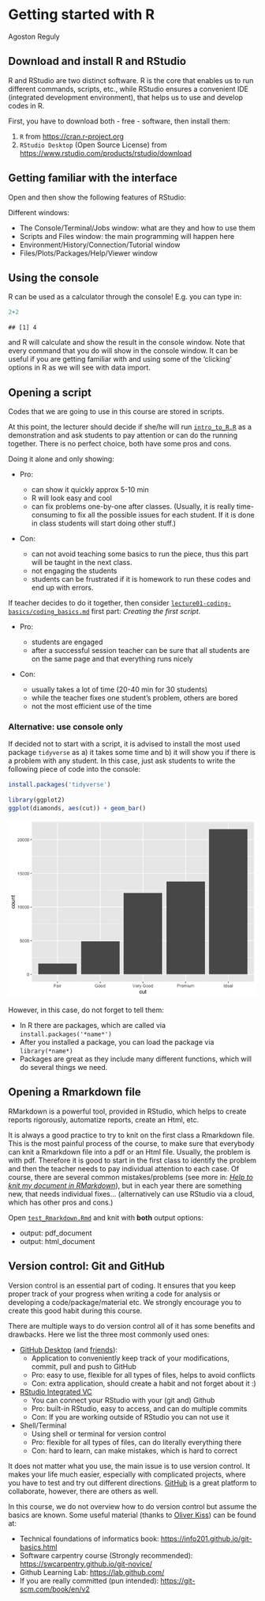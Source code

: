 Getting started with R
================
Agoston Reguly

## Download and install R and RStudio

R and RStudio are two distinct software. R is the core that enables us
to run different commands, scripts, etc., while RStudio ensures a
convenient IDE (integrated development environment), that helps us to
use and develop codes in R.

First, you have to download both - free - software, then install them:

1.  `R` from <https://cran.r-project.org>
2.  `RStudio Desktop` (Open Source License) from
    <https://www.rstudio.com/products/rstudio/download>

## Getting familiar with the interface

Open and then show the following features of RStudio:

Different windows:

-   The Console/Terminal/Jobs window: what are they and how to use them
-   Scripts and Files window: the main programming will happen here
-   Environment/History/Connection/Tutorial window
-   Files/Plots/Packages/Help/Viewer window

## Using the console

R can be used as a calculator through the console! E.g. you can type in:

``` r
2+2
```

    ## [1] 4

and R will calculate and show the result in the console window. Note
that every command that you do will show in the console window. It can
be useful if you are getting familiar with and using some of the
‘clicking’ options in R as we will see with data import.

## Opening a script

Codes that we are going to use in this course are stored in scripts.

At this point, the lecturer should decide if she/he will run
[`intro_to_R.R`](https://github.com/gabors-data-analysis/da-coding-rstats/blob/main/lecture00-intro/intro_to_R.R)
as a demonstration and ask students to pay attention or can do the
running together. There is no perfect choice, both have some pros and
cons.

Doing it alone and only showing:

-   Pro:

    -   can show it quickly approx 5-10 min
    -   R will look easy and cool
    -   can fix problems one-by-one after classes. (Usually, it is
        really time-consuming to fix all the possible issues for each
        student. If it is done in class students will start doing other
        stuff.)

-   Con:

    -   can not avoid teaching some basics to run the piece, thus this
        part will be taught in the next class.
    -   not engaging the students
    -   students can be frustrated if it is homework to run these codes
        and end up with errors.

If teacher decides to do it together, then consider
[`lecture01-coding-basics/coding_basics.md`](https://github.com/gabors-data-analysis/da-coding-rstats/blob/main/lecture01-coding-basics/coding_basics.md)
first part: *Creating the first script*.

-   Pro:

    -   students are engaged
    -   after a successful session teacher can be sure that all students
        are on the same page and that everything runs nicely

-   Con:

    -   usually takes a lot of time (20-40 min for 30 students)
    -   while the teacher fixes one student’s problem, others are bored
    -   not the most efficient use of the time

### Alternative: use console only

If decided not to start with a script, it is advised to install the most
used package `tidyverse` as a) it takes some time and b) it will show
you if there is a problem with any student. In this case, just ask
students to write the following piece of code into the console:

``` r
install.packages('tidyverse')
```

``` r
library(ggplot2)
ggplot(diamonds, aes(cut)) + geom_bar()
```

![](getting_started_files/figure-gfm/unnamed-chunk-2-1.png)<!-- -->

However, in this case, do not forget to tell them:

-   In R there are packages, which are called via
    `install.packages('*name*')`
-   After you installed a package, you can load the package via
    `library(*name*)`
-   Packages are great as they include many different functions, which
    will do several things we need.

## Opening a Rmarkdown file

RMarkdown is a powerful tool, provided in RStudio, which helps to create
reports rigorously, automatize reports, create an Html, etc.

It is always a good practice to try to knit on the first class a
Rmarkdown file. This is the most painful process of the course, to make
sure that everybody can knit a Rmarkdown file into a pdf or an Html
file. Usually, the problem is with pdf. Therefore it is good to start in
the first class to identify the problem and then the teacher needs to
pay individual attention to each case. Of course, there are several
common mistakes/problems (see more in: [*Help to knit my document in
RMarkdown*](https://github.com/gabors-data-analysis/da-coding-rstats/blob/main/common_issues/help_rmarkdown.md)),
but in each year there are something new, that needs individual fixes…
(alternatively can use RStudio via a cloud, which has other pros and
cons.)

Open
[`test_Rmarkdown.Rmd`](https://github.com/gabors-data-analysis/da-coding-rstats/blob/main/lecture00-intro/test_Rmarkdown.Rmd)
and knit with **both** output options:

-   output: pdf_document
-   output: html_document

## Version control: Git and GitHub

Version control is an essential part of coding. It ensures that you keep
proper track of your progress when writing a code for analysis or
developing a code/package/material etc. We strongly encourage you to
create this good habit during this course.

There are multiple ways to do version control all of it has some
benefits and drawbacks. Here we list the three most commonly used ones:

-   [GitHub Desktop](https://desktop.github.com/) (and
    [friends](https://www.slant.co/options/13488/alternatives/~github-desktop-alternatives)):
    -   Application to conveniently keep track of your modifications,
        commit, pull and push to GitHub
    -   Pro: easy to use, flexible for all types of files, helps to
        avoid conflicts
    -   Con: extra application, should create a habit and not forget
        about it :)
-   [RStudio Integrated
    VC](https://github.com/gabors-data-analysis/da-coding-rstats/blob/main/common_issues/help_github_n_Rstudio.md)
    -   You can connect your RStudio with your (git and) Github
    -   Pro: built-in RStudio, easy to access, and can do multiple
        commits
    -   Con: If you are working outside of RStudio you can not use it
-   Shell/Terminal
    -   Using shell or terminal for version control
    -   Pro: flexible for all types of files, can do literally
        everything there
    -   Con: hard to learn, can make mistakes, which is hard to correct

It does not matter what you use, the main issue is to use version
control. It makes your life much easier, especially with complicated
projects, where you have to test and try out different directions.
[GitHub](https://github.com/) is a great platform to collaborate,
however, there are others as well.

In this course, we do not overview how to do version control but assume
the basics are known. Some useful material (thanks to [Oliver
Kiss](https://github.com/kiss-oliver)) can be found at:

-   Technical foundations of informatics book:
    <https://info201.github.io/git-basics.html>
-   Software carpentry course (Strongly recommended):
    <https://swcarpentry.github.io/git-novice/>
-   Github Learning Lab: <https://lab.github.com/>
-   If you are really committed (pun intended):
    <https://git-scm.com/book/en/v2>
